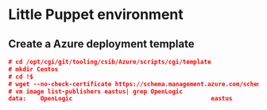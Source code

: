 
# Little Puppet environment



## Create a Azure deployment template

```json
# cd /opt/cgi/git/tooling/csib/Azure/scripts/cgi/template
# mkdir Centos
# cd !$
# wget --no-check-certificate https://schema.management.azure.com/schemas/2015-01-01/deploymentTemplate.json#
# vm image list-publishers eastus| grep OpenLogic
data:    OpenLogic                                       eastus
```
